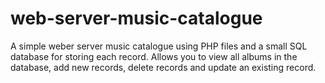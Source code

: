 # web-server-music-catalogue

A simple weber server music catalogue using PHP files and a small SQL database for storing each record. 
Allows you to view all albums in the database, add new records, delete records and update an existing record.
